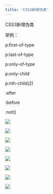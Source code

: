 ```yaml
---
title: 'CSS3新增伪类'
---   
```

CSS3新增伪类

举例：

p:first-of-type

p:last-of-type

p:only-of-type

p:only-child

p:nth-child(2)

:after

:before

:not()

![](https://img-blog.csdn.net/20180227152354104)

![](https://img-blog.csdn.net/20180227152409756)

![](https://img-blog.csdn.net/201802271524235)

![](https://img-blog.csdn.net/20180227152437464)

![](https://img-blog.csdn.net/20180227152501384)

![](https://img-blog.csdn.net/20180227152511842)

![](https://img-blog.csdn.net/20180227152517584)

![](https://img-blog.csdn.net/20180227154220606)